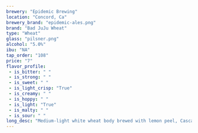 ```yaml
---
brewery: "Epidemic Brewing"
location: "Concord, Ca"
brewery_brand: "epidemic-ales.png"
brand: "Bad JuJu Wheat"
type: "Wheat"
glass: "pilsner.png"
alcohol: "5.0%"
ibu: "NA"
tap_order: "108"
price: "7"
flavor_profile:
 - is_bitter: " "
 - is_strong: " "
 - is_sweet: " "
 - is_light_crisp: "True"
 - is_creamy: " "
 - is_hoppy: " "
 - is_light: "True"
 - is_malty: " "
 - is_sour: " "
long_desc: "Medium-light white wheat body brewed with lemon peel, Cascade, El Dorado, and Mandarina hops. Unfiltered and effervescent."
---
```

